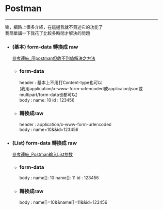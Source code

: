 # Postman
******
嘛，網路上很多介紹，在這邊我就不贅述它的功能了  
我簡單講一下我花了比較多時間才解決的問題   

+ ### (基本) form-data 轉換成 raw  
	[參考連結_用postman但收不到值解決之方法](http://lifunny.me/2017/11/01/java-%E9%97%9C%E6%96%BCspringmvc%E7%94%A8postman%E4%BD%86%E6%94%B6%E4%B8%8D%E5%88%B0%E5%80%BC%E8%A7%A3%E6%B1%BA%E4%B9%8B%E6%96%B9%E6%B3%95/)
	+ ### form-data
		header : 基本上不用打Content-type也可以  
		(我用application/x-www-form-urlencoded或applicaion/json或multipart/form-data也都可以)  
		body :  name: 10  id : 123456  
	+ ### 轉換成raw  
		header : application/x-www-form-urlencoded  
		body : name=10&&id=123456  
+ ### (List) form-data 轉換成 raw  
	[參考連結_Postman输入List参数](http://blog.csdn.net/qq125537082/article/details/52298518)
	+ ### form-data
		body :  name[]: 10 name[]: 11 id : 123456  
	+ ### 轉換成raw  
		body : name[]=10&&name[]=11&&id=123456
